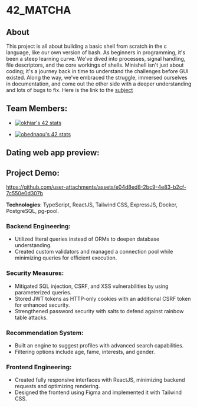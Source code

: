 # 42_MATCHA

## About

This project is all about building a basic shell from scratch in the c language, like our own version of bash. As beginners in programming, it's been a steep learning curve. We've dived into processes, signal handling, file descriptors, and the core workings of shells. Minishell isn't just about coding; it's a journey back in time to understand the challenges before GUI existed. Along the way, we've embraced the struggle, immersed ourselves in documentation, and come out the other side with a deeper understanding and lots of bugs to fix.
Here is the link to the [subject](https://cdn.intra.42.fr/pdf/pdf/88549/en.subject.pdf)

## Team Members:

- [![okhiar's 42 stats](https://badge.mediaplus.ma/darkblue/okhiar)](https://github.com/oakoudad/badge42)

- [![obednaou's 42 stats](https://badge.mediaplus.ma/darkblue/obednaou)](https://github.com/oakoudad/badge42)

## Dating web app preview:

## Project Demo:

https://github.com/user-attachments/assets/e04d8ed8-2bc9-4e83-b2cf-7c550e0d307b

**Technologies**: TypeScript, ReactJS, Tailwind CSS, ExpressJS, Docker, PostgreSQL, pg-pool.

### Backend Engineering:
- Utilized literal queries instead of ORMs to deepen database understanding.
- Created custom validators and managed a connection pool while minimizing queries for efficient execution.

### Security Measures:
- Mitigated SQL injection, CSRF, and XSS vulnerabilities by using parameterized queries.
- Stored JWT tokens as HTTP-only cookies with an additional CSRF token for enhanced security.
- Strengthened password security with salts to defend against rainbow table attacks.

### Recommendation System:
- Built an engine to suggest profiles with advanced search capabilities.
- Filtering options include age, fame, interests, and gender.

### Frontend Engineering:
- Created fully responsive interfaces with ReactJS, minimizing backend requests and optimizing rendering.
- Designed the frontend using Figma and implemented it with Tailwind CSS.

